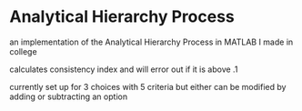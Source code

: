 # Analytical Hierarchy Process
an implementation of the Analytical Hierarchy Process in MATLAB I made in college

calculates consistency index and will error out if it is above .1

currently set up for 3 choices with 5 criteria but either can be modified by adding or subtracting an option

